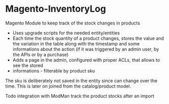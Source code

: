 # Magento-InventoryLog
Magento Module to keep track of the stock changes in products

  - Uses upgrade scripts for the needed entity/entities
  - Each time the stock quantity of a product changes, stores the value and the variation in
the table along with the timestamp and some informations about the action (if it was
triggered by an admin user, by the APIs or by a purchase)
  - Adds a page in the admin, configured with proper ACLs, that allows to see the stored
  - informations - filterable by product sku

The sku is deliberately not saved in the entity since can change over the time. This is later on joined from the catalog/product model.

Todo
integration with ModMan
track the product stocks after an import
